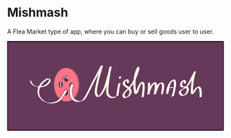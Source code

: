 # Mishmash
A Flea Market type of app, where you can buy or sell goods user to user.

![Mishmash-logo](https://github.com/Litorasul/Mishmash/blob/main/Pictures/MishmashLogoPng.png)
